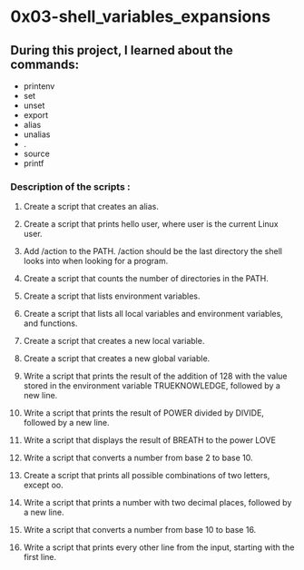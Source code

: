 # 0x03-shell_variables_expansions

## During this project, I learned about the commands:

- printenv 
- set 
- unset 
- export 
- alias 
- unalias 
- . 
- source 
- printf

### Description of the scripts :

1. Create a script that creates an alias.

2. Create a script that prints hello user, where user is the current Linux user.

3. Add /action to the PATH. /action should be the last directory the shell looks into when looking for a program.

4. Create a script that counts the number of directories in the PATH.

5. Create a script that lists environment variables.

6. Create a script that lists all local variables and environment variables, and functions.

7. Create a script that creates a new local variable.

8. Create a script that creates a new global variable.

9. Write a script that prints the result of the addition of 128 with the value stored in the environment variable TRUEKNOWLEDGE, followed by a new line.

10. Write a script that prints the result of POWER divided by DIVIDE, followed by a new line.

11. Write a script that displays the result of BREATH to the power LOVE

12. Write a script that converts a number from base 2 to base 10.

13. Create a script that prints all possible combinations of two letters, except oo.

14. Write a script that prints a number with two decimal places, followed by a new line.

15. Write a script that converts a number from base 10 to base 16.

17. Write a script that prints every other line from the input, starting with the first line.
